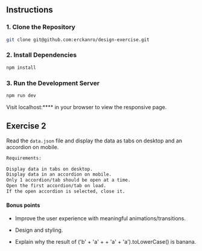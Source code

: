 ## Instructions

### 1. Clone the Repository

```bash
git clone git@github.com:erckanro/design-exercise.git
```

### 2. Install Dependencies
```bash
npm install
```

### 3. Run the Development Server
```bash
npm run dev
```

Visit localhost:**** in your browser to view the responsive page.

## Exercise 2
Read the `data.json` file and display the data as tabs on desktop and an accordion on mobile.

```bash
Requirements:

Display data in tabs on desktop.
Display data in an accordion on mobile.
Only 1 accordion/tab should be open at a time.
Open the first accordion/tab on load.
If the open accordion is selected, close it.
```
#### Bonus points
- Improve the user experience with meaningful animations/transitions.

- Design and styling.

- Explain why the result of ('b' + 'a' + + 'a' + 'a').toLowerCase() is banana.
